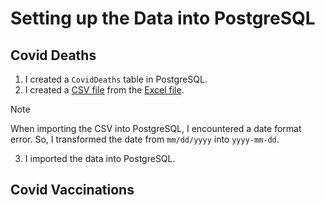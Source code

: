 # Setting up the Data into PostgreSQL

## Covid Deaths
1. I created a ```CovidDeaths``` table in PostgreSQL.
2. I created a [CSV file](/datasets/covid_deaths.csv) from the [Excel file](/datasets/covid_deaths.xlsx).

> [!NOTE]
When importing the CSV into PostgreSQL, I encountered a date format error. So, I transformed the date from ```mm/dd/yyyy``` into ```yyyy-mm-dd```.

3. I imported the data into PostgreSQL.

## Covid Vaccinations